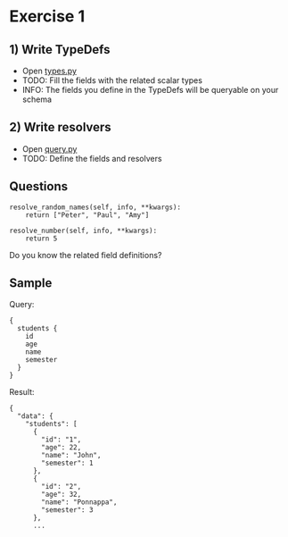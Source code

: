 # Exercise 1

## 1) Write TypeDefs
- Open [types.py](https://github.com/Speedy1991/graphql_workshop/blob/master/exercise1/schema/types.py)
- TODO: Fill the fields with the related scalar types
- INFO: The fields you define in the TypeDefs will be queryable on your schema

## 2) Write resolvers
- Open [query.py](https://github.com/Speedy1991/graphql_workshop/blob/master/exercise1/schema/query.py)
- TODO: Define the fields and resolvers

## Questions

```
resolve_random_names(self, info, **kwargs):
    return ["Peter", "Paul", "Amy"]
    
resolve_number(self, info, **kwargs):
    return 5
```

Do you know the related field definitions?


## Sample

Query:
```
{
  students {
    id
    age
    name
    semester
  }
}
```

Result:

```
{
  "data": {
    "students": [
      {
        "id": "1",
        "age": 22,
        "name": "John",
        "semester": 1
      },
      {
        "id": "2",
        "age": 32,
        "name": "Ponnappa",
        "semester": 3
      },
      ...
```